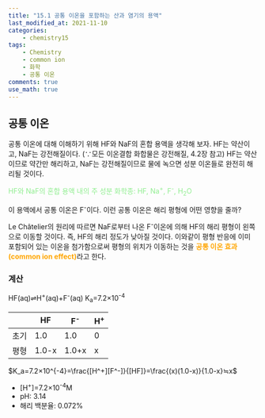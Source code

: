 ```yaml
---
title: "15.1 공통 이온을 포함하는 산과 염기의 용액"
last_modified_at: 2021-11-10
categories:
    - chemistry15
tags:
    - Chemistry
    - common ion
    - 화학
    - 공통 이온
comments: true
use_math: true
---
```


<h2>공통 이온</h2>

공통 이온에 대해 이해하기 위해 HF와 NaF의 혼합 용액을 생각해 보자.
HF는 약산이고, NaF는 강전해질이다. (∵모든 이온결합 화합물은 강전해질, 4.2장 참고)
HF는 약산이므로 약간만 해리하고, NaF는 강전해질이므로 물에 녹으면 성분 이온들로 완전히 해리될 것이다.

<span style="color: lightgreen">HF와 NaF의 혼합 용액 내의 주 성분 화학종: HF, Na<sup>+</sup>, F<sup>-</sup>, H<sub>2</sub>O</span>

이 용액에서 공통 이온은 F<sup>-</sup>이다. 이런 공통 이온은 해리 평형에 어떤 영향을 줄까?

Le Châtelier의 원리에 따르면 NaF로부터 나온 F<sup>-</sup>이온에 의해 HF의 해리 평형이 왼쪽으로 이동할 것이다. 즉, HF의 해리 정도가 낮아질 것이다. 이와같이 평형 반응에 이미 포함되어 있는 이온을 첨가함으로써 평형의 위치가 이동하는 것을 <span style="color: orange">**공통 이온 효과(common ion effect)**</span>라고 한다.

<h3>계산</h3>

HF(aq)⇌H<sup>+</sup>(aq)+F<sup>-</sup>(aq) K<sub>a</sub>=7.2×10<sup>-4</sup>

||HF|F<sup>-</sup>|H<sup>+</sup>|
|---|---|---|---|
|초기|1.0|1.0|0|
|평형|1.0-x|1.0+x|x|

$K_a=7.2×10^{-4}=\frac{[H^+][F^-]}{[HF]}=\frac{(x)(1.0-x)}{1.0-x}≒x$

- [H<sup>+</sup>]=7.2×10<sup>-4</sup>M
- pH: 3.14
- 해리 백분율: 0.072%